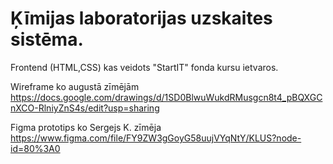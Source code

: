 # Ķīmijas laboratorijas uzskaites sistēma.
Frontend (HTML,CSS) kas veidots "StartIT" fonda kursu ietvaros.

Wireframe ko augustā zīmējām 
https://docs.google.com/drawings/d/1SD0BlwuWukdRMusgcn8t4_pBQXGCnXCO-RlniyZnS4s/edit?usp=sharing

Figma prototips ko Sergejs K. zīmēja
https://www.figma.com/file/FY9ZW3gGoyG58uujVYqNtY/KLUS?node-id=80%3A0
